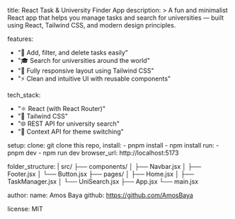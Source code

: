 title: React Task & University Finder App
description: >
  A fun and minimalist React app that helps you manage tasks and search for universities — 
  built using React, Tailwind CSS, and modern design principles.

features:
  - "📝 Add, filter, and delete tasks easily"
  - "🎓 Search for universities around the world"
  - "📱 Fully responsive layout using Tailwind CSS"
  - "⚡ Clean and intuitive UI with reusable components"

tech_stack:
  - "⚛️ React (with React Router)"
  - "🎨 Tailwind CSS"
  - "🌐 REST API for university search"
  - "🧠 Context API for theme switching"

setup:
  clone: git clone this repo,
  install:
    - pnpm install
    - npm install
  run:
    - pnpm dev
    - npm run dev
  browser_url: http://localhost:5173

folder_structure: |
  src/
  ├── components/
  │   ├── Navbar.jsx
  │   ├── Footer.jsx
  │   └── Button.jsx
  ├── pages/
  │   ├── Home.jsx
  │   ├── TaskManager.jsx
  │   └── UniSearch.jsx
  ├── App.jsx
  └── main.jsx

author:
  name: Amos Baya
  github: https://github.com/AmosBaya

license: MIT
